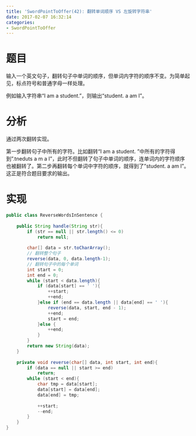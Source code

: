 ```yaml
---
title: 'SwordPointToOffer(42): 翻转单词顺序 VS 左旋转字符串'
date: 2017-02-07 16:32:14
categories:
- SwordPointToOffer
---
```


# 题目
输入一个英文句子，翻转句子中单词的顺序，但单词内字符的顺序不变。为简单起见，标点符号和普通字母一样处理。

例如输入字符串“I am a student.”，则输出“student. a am I”。

# 分析
通过两次翻转实现。

第一步翻转句子中所有的字符。比如翻转“I am a student. ”中所有的字符得到”.tneduts a m a I”，此时不但翻转了句子中单词的顺序，连单词内的字符顺序也被翻转了。第二步再翻转每个单词中字符的顺序，就得到了”student. a am I”。这正是符合题目要求的输出。

# 实现
```java
public class ReverseWordsInSentence {
    
    public String handle(String str){
        if (str == null || str.length() <= 0)
            return null;
        
        char[] data = str.toCharArray();
        // 翻转整个句子
        reverse(data, 0, data.length-1);
        // 翻转句子中的每个单词
        int start = 0;
        int end = 0;
        while (start < data.length){
            if (data[start] == ' '){
                ++start;
                ++end;
            }else if (end == data.length || data[end] == ' '){
                reverse(data, start, end - 1);
                ++end;
                start = end;
            }else {
                ++end;
            }
        }
        return new String(data);
    }
    
    private void reverse(char[] data, int start, int end){
        if (data == null || start >= end)
            return;
        while (start < end){
            char tmp = data[start];
            data[start] = data[end];
            data[end] = tmp;
            
            ++start;
            --end;
        }
    }
}
```